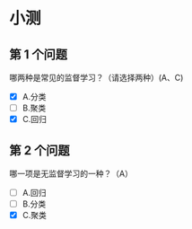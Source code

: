 # 小测

## 第 1 个问题

哪两种是常见的监督学习？（请选择两种）(A、C)

- [x] A.分类
- [ ] B.聚类
- [x] C.回归

## 第 2 个问题

哪一项是无监督学习的一种？（A）

- [ ] A.回归
- [ ] B.分类
- [x] C.聚类